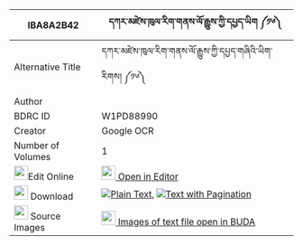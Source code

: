 |IBA8A2B42|དཀར་མཛེས་ཁུལ་རིག་གནས་ལོ་རྒྱུས་ཀྱི་དཔྱད་ཡིག ༼༡༦༽ 
| --- | --- 
|Alternative Title |དཀར་མཛེས་ཁུལ་རིག་གནས་ལོ་རྒྱུས་ཀྱི་དཔྱད་གཞིའི་ཡིག་རིགས། ༼༡༦༽
|Author | 
|BDRC ID | W1PD88990
|Creator | Google OCR
|Number of Volumes| 1
|<img width="25" src="https://img.icons8.com/color/25/000000/edit-property.png">Edit Online| [<img width="25" src="https://avatars.githubusercontent.com/u/45091458?s=200&v=4"> Open in Editor](http://editor.openpecha.org/IBA8A2B42)
|<img width="25" src="https://img.icons8.com/fluent/48/000000/download-2.png"/>  Download | [![](https://img.icons8.com/color/20/000000/txt.png)Plain Text](https://github.com/Openpecha/IBA8A2B42/releases/download/v1/kardze_khul_rikne_logyu_kyi_ch_plain_IBA8A2B42.zip), [![](https://img.icons8.com/color/20/000000/txt.png)Text with Pagination](https://github.com/Openpecha/IBA8A2B42/releases/download/v1/kardze_khul_rikne_logyu_kyi_ch_pages_IBA8A2B42.zip)
|<img width="25" src="https://img.icons8.com/plasticine/100/000000/pictures-folder.png"/>  Source Images | [<img width="25" src="https://library.bdrc.io/icons/BUDA-small.svg"> Images of text file open in BUDA](https://library.bdrc.io/show/bdr:W1PD88990)